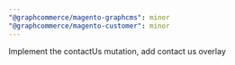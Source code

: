 ```yaml
---
"@graphcommerce/magento-graphcms": minor
"@graphcommerce/magento-customer": minor
---
```


Implement the contactUs mutation, add contact us overlay
